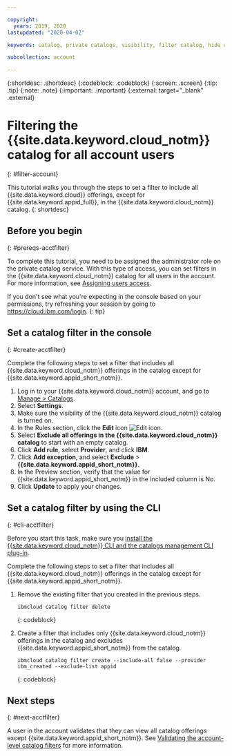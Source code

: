 ```yaml
---

copyright:
  years: 2019, 2020
lastupdated: "2020-04-02"

keywords: catalog, private catalogs, visibility, filter catalog, hide offering, catalog filtering

subcollection: account

---
```


{:shortdesc: .shortdesc}
{:codeblock: .codeblock}
{:screen: .screen}
{:tip: .tip}
{:note: .note}
{:important: .important}
{:external: target="_blank" .external}

# Filtering the {{site.data.keyword.cloud_notm}} catalog for all account users
{: #filter-account}

This tutorial walks you through the steps to set a filter to include all {{site.data.keyword.cloud}} offerings, except for {{site.data.keyword.appid_full}}, in the {{site.data.keyword.cloud_notm}} catalog.
{: shortdesc}

## Before you begin
{: #prereqs-acctfilter}

To complete this tutorial, you need to be assigned the administrator role on the private catalog service. With this type of access, you can set filters in the {{site.data.keyword.cloud_notm}} catalog for all users in the account. For more information, see [Assigning users access](/docs/account?topic=account-catalog-access).

  If you don't see what you're expecting in the console based on your permissions, try refreshing your session by going to https://cloud.ibm.com/login.
  {: tip} 

## Set a catalog filter in the console
{: #create-acctfilter}

Complete the following steps to set a filter that includes all {{site.data.keyword.cloud_notm}} offerings in the catalog except for {{site.data.keyword.appid_short_notm}}.

1. Log in to your {{site.data.keyword.cloud_notm}} account, and go to [Manage > Catalogs](https://cloud.ibm.com/content-mgmt/catalogs).
1. Select **Settings**.
2. Make sure the visibility of the {{site.data.keyword.cloud_notm}} catalog is turned on.
1. In the Rules section, click the **Edit** icon ![Edit icon](../icons/edit-tagging.svg).
1. Select **Exclude all offerings in the {{site.data.keyword.cloud_notm}} catalog** to start with an empty catalog.   
1. Click **Add rule**, select **Provider**, and click **IBM**. 
1. Click **Add exception**, and select **Exclude** > **{{site.data.keyword.appid_short_notm}}**.
1. In the Preview section, verify that the value for {{site.data.keyword.appid_short_notm}} in the Included column is No. 
1. Click **Update** to apply your changes. 

## Set a catalog filter by using the CLI 
{: #cli-acctfilter}

Before you start this task, make sure you [install the {{site.data.keyword.cloud_notm}} CLI and the catalogs management CLI plug-in](/docs/account?topic=account-manage-catalog#landing-prereqs).
<br>

Complete the following steps to set a filter that includes all {{site.data.keyword.cloud_notm}} offerings in the catalog except for {{site.data.keyword.appid_short_notm}}.  
1. Remove the existing filter that you created in the previous steps.
    ```
    ibmcloud catalog filter delete
    ```
    {: codeblock}
    
1. Create a filter that includes only {{site.data.keyword.cloud_notm}} offerings in the catalog and excludes {{site.data.keyword.appid_short_notm}} from the catalog.
    ```
    ibmcloud catalog filter create --include-all false --provider ibm_created --exclude-list appid
    ```
    {: codeblock}

## Next steps
{: #next-acctfilter}

A user in the account validates that they can view all catalog offerings except {{site.data.keyword.appid_short_notm}}. See [Validating the account-level catalog filters](/docs/account?topic=account-validate-acctfilter) for more information.

